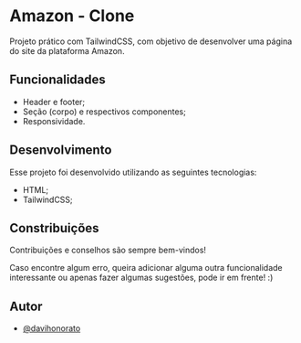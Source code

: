 # Amazon - Clone
Projeto prático com TailwindCSS, com objetivo de desenvolver uma página do site da plataforma Amazon.

## Funcionalidades
- Header e footer;
- Seção (corpo) e respectivos componentes;
- Responsividade.

## Desenvolvimento
Esse projeto foi desenvolvido utilizando as seguintes tecnologias:
- HTML;
- TailwindCSS;

## Constribuições
Contribuições e conselhos são sempre bem-vindos!

Caso encontre algum erro, queira adicionar alguma outra funcionalidade interessante ou apenas fazer algumas sugestões, pode ir em frente! :)

## Autor
- [@davihonorato](https://www.github.com/davihonorato)
